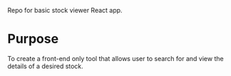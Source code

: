 Repo for basic stock viewer React app.

# Purpose
To create a front-end only tool that allows user to search for and view the details of a desired stock.
